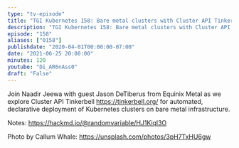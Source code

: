```yaml
---
type: "tv-episode"
title: "TGI Kubernetes 158: Bare metal clusters with Cluster API Tinkerbell"
description: "TGI Kubernetes 158: Bare metal clusters with Cluster API Tinkerbell"
episode: "158"
aliases: ["0158"]
publishdate: "2020-04-01T00:00:00-07:00"
date: "2021-06-25 20:00:00"
minutes: 120
youtube: "Di_AR6nAss0"
draft: "False"
---
```


Join Naadir Jeewa with guest Jason DeTiberus from Equinix Metal as we explore Cluster API Tinkerbell https://tinkerbell.org/ for automated, declarative deployment of Kubernetes clusters on bare metal infrastructure.

Notes: https://hackmd.io/@randomvariable/HJ1Kiql3O

Photo by Callum Whale: https://unsplash.com/photos/3pH7TxHU6gw